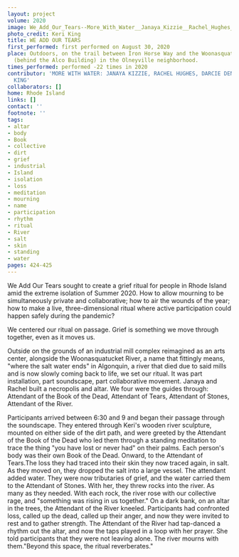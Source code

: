 ```yaml
---
layout: project
volume: 2020
image: We_Add_Our_Tears--More_With_Water__Janaya_Kizzie__Rachel_Hughes__Darcie_Dennigan__Keri_King.jpg
photo_credit: Keri King
title: WE ADD OUR TEARS
first_performed: first performed on August 30, 2020
place: Outdoors, on the trail between Iron Horse Way and the Woonasquatucket River
  (behind the Alco Building) in the Olneyville neighborhood.
times_performed: performed -22 times in 2020
contributor: 'MORE WITH WATER: JANAYA KIZZIE, RACHEL HUGHES, DARCIE DENNIGAN, KERI
  KING'
collaborators: []
home: Rhode Island
links: []
contact: ''
footnote: ''
tags:
- altar
- body
- Book
- collective
- dirt
- grief
- industrial
- Island
- isolation
- loss
- meditation
- mourning
- name
- participation
- rhythm
- ritual
- River
- salt
- skin
- standing
- water
pages: 424-425
---
```



We Add Our Tears sought to create a grief ritual for people in Rhode Island amid the extreme isolation of Summer 2020. How to allow mourning to be simultaneously private and collaborative; how to air the wounds of the year; how to make a live, three-dimensional ritual where active participation could happen safely during the pandemic?

We centered our ritual on passage. Grief is something we move through together, even as it moves us.

Outside on the grounds of an industrial mill complex reimagined as an arts center, alongside the Woonasquatucket River, a name that fittingly means, "where the salt water ends" in Algonquin, a river that died due to said mills and is now slowly coming back to life, we set our ritual. It was part installation, part soundscape, part collaborative movement. Janaya and Rachel built a necropolis and altar. We four were the guides through: Attendant of the Book of the Dead, Attendant of Tears, Attendant of Stones, Attendant of the River. 

Participants arrived between 6:30 and 9 and began their passage through the soundscape. They entered through Keri's wooden river sculpture, mounted on either side of the dirt path, and were greeted by the Attendant of the Book of the Dead who led them through a standing meditation to trace the thing "you have lost or never had" on their palms. Each person's body was their own Book of the Dead. Onward, to the Attendant of Tears.The loss they had traced into their skin they now traced again, in salt. As they moved on, they dropped the salt into a large vessel. The attendant added water. They were now tributaries of grief, and the water carried them to the Attendant of Stones. With her, they threw rocks into the river. As many as they needed. With each rock, the river rose with our collective rage, and "something was rising in us together." On a dark bank, on an altar in the trees, the Attendant of the River kneeled. Participants had confronted loss, called up the dead, called up their anger, and now they were invited to rest and to gather strength. The Attendant of the River had tap-danced a rhythm out the altar, and now the taps played in a loop with her prayer. She told participants that they were not leaving alone. The river mourns with them."Beyond this space, the ritual reverberates."
